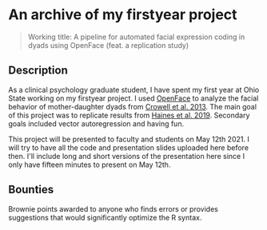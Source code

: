# An archive of my firstyear project

> Working title: A pipeline for automated facial expression coding in dyads using OpenFace (feat. a replication study)

## Description

As a clinical psychology graduate student, I have spent my first year at Ohio State working on my firstyear project. I used [OpenFace](https://github.com/TadasBaltrusaitis/OpenFace) to analyze the facial behavior of mother-daughter dyads from [Crowell et al. 2013](https://pubmed.ncbi.nlm.nih.gov/23581508/). The main goal of this project was to replicate results from [Haines et al. 2019](https://pubmed.ncbi.nlm.nih.gov/30919792/). Secondary goals included vector autoregression and having fun.

This project will be presented to faculty and students on May 12th 2021. I will try to have all the code and presentation slides uploaded here before then. I'll include long and short versions of the presentation here since I only have fifteen minutes to present on May 12th. 

## Bounties 

Brownie points awarded to anyone who finds errors or provides suggestions that would significantly optimize the R syntax. 
